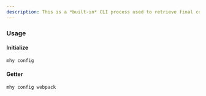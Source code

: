 ```yaml
---
description: This is a *built-in* CLI process used to retrieve final config objects in various formats OR initialize a single/environment configuration.
---
```


### Usage

#### Initialize
```bash
mhy config
```

#### Getter
```bash
mhy config webpack
```